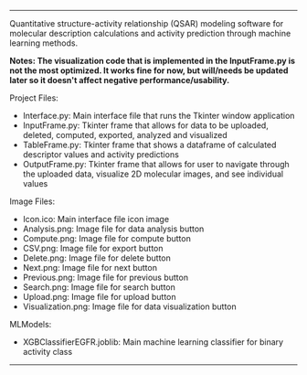 ___
Quantitative structure-activity relationship (QSAR) modeling software for molecular description calculations and activity prediction through machine learning methods.

**Notes: The visualization code that is implemented in the InputFrame.py is not the most optimized. It works fine for now, but will/needs be updated later so it doesn't affect negative performance/usability.** 

Project Files:
- Interface.py: Main interface file that runs the Tkinter window application
- InputFrame.py: Tkinter frame that allows for data to be uploaded, deleted, computed, exported, analyzed and visualized
- TableFrame.py: Tkinter frame that shows a dataframe of calculated descriptor values and activity predictions
- OutputFrame.py: Tkinter frame that allows for user to navigate through the uploaded data, visualize 2D molecular images, and see individual values

Image Files:
- Icon.ico: Main interface file icon image
- Analysis.png: Image file for data analysis button
- Compute.png: Image file for compute button
- CSV.png: Image file for export button
- Delete.png: Image file for delete button
- Next.png: Image file for next button
- Previous.png: Image file for previous button
- Search.png: Image file for search button
- Upload.png: Image file for upload button
- Visualization.png: Image file for data visualization button

MLModels:
- XGBClassifierEGFR.joblib: Main machine learning classifier for binary activity class
___
